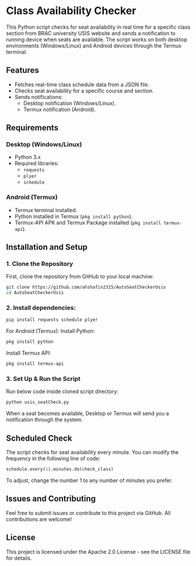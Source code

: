 # Class Availability Checker

This Python script checks for seat availability in real time for a specific class section from BRAC university USIS website and sends a notification to running device when seats are available. The script works on both desktop environments (Windows/Linux) and Android devices through the Termux terminal.

## Features
- Fetches real-time class schedule data from a JSON file.
- Checks seat availability for a specific course and section.
- Sends notifications:
  - Desktop notification (Windows/Linux).
  - Termux notification (Android).

## Requirements

### Desktop (Windows/Linux)
- Python 3.x
- Required libraries:
  - `requests`
  - `plyer`
  - `schedule`

### Android (Termux)
- Termux terminal installed.
- Python installed in Termux (`pkg install python`).
- Termux-API APK and Termux Package installed (`pkg install termux-api`).

## Installation and Setup

### 1. Clone the Repository
First, clone the repository from GitHub to your local machine:

```bash
git clone https://github.com/ahshafin2315/AutoSeatCheckerUsis
cd AutoSeatCheckerUsis
```

### 2. Install dependencies:

```bash
pip install requests schedule plyer
```

For Android (Termux):
Install Python:
```bash
pkg install python
```
Install Termux API:
```bash
pkg install termux-api
```

### 3. Set Up & Run the Script
Run below code inside cloned script directory:

```bash
python usis_seatCheck.py
```

When a seat becomes available, Desktop or Termux will send you a notification through the system.

## Scheduled Check
The script checks for seat availability every minute. You can modify the frequency in the following line of code:

```python
schedule.every(1).minutes.do(check_class)
```
To adjust, change the number 1 to any number of minutes you prefer.

## Issues and Contributing
Feel free to submit issues or contribute to this project via GitHub. All contributions are welcome!

## License
This project is licensed under the Apache 2.0 License - see the LICENSE file for details.
